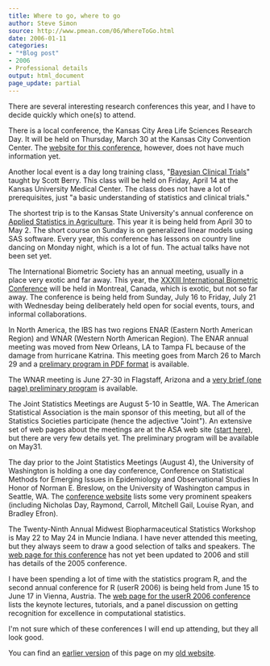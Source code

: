 ```yaml
---
title: Where to go, where to go
author: Steve Simon
source: http://www.pmean.com/06/WhereToGo.html
date: 2006-01-11
categories:
- "*Blog post"
- 2006
- Professional details
output: html_document
page_update: partial
---
```


There are several interesting research conferences this year, and I have
to decide quickly which one(s) to attend.

There is a local conference, the Kansas City Area Life Sciences Research
Day. It will be held on Thursday, March 30 at the Kansas City Convention
Center. The [website for this
conference](http://www.kclifesciencesday.org/index.htm), however, does
not have much information yet.

Another local event is a day long training class, "[Bayesian Clinical
Trials](http://www.amstat.org/education/learnstat/bct.cfm)" taught by
Scott Berry. This class will be held on Friday, April 14 at the Kansas
University Medical Center. The class does not have a lot of
prerequisites, just "a basic understanding of statistics and clinical
trials."

The shortest trip is to the Kansas State University's annual conference
on [Applied Statistics in
Agriculture](http://www.k-state.edu/stats/agstat.conference/). This year
it is being held from April 30 to May 2. The short course on Sunday is
on generalized linear models using SAS software. Every year, this
conference has lessons on country line dancing on Monday night, which is
a lot of fun. The actual talks have not been set yet.

The International Biometric Society has an annual meeting, usually in a
place very exotic and far away. This year, the [XXXIII International
Biometric Conference](http://www.ibc2006.org/e/01-home_e.shtml) will be
held in Montreal, Canada, which is exotic, but not so far away. The
conference is being held from Sunday, July 16 to Friday, July 21 with
Wednesday being deliberately held open for social events, tours, and
informal collaborations.

In North America, the IBS has two regions ENAR (Eastern North American
Region) and WNAR (Western North American Region). The ENAR annual
meeting was moved from New Orleans, LA to Tampa FL because of the damage
from hurricane Katrina. This meeting goes from March 26 to March 29 and
a [prelimary program in PDF
format](http://www.enar.org/2006_prelim_program.pdf) is available.

The WNAR meeting is June 27-30 in Flagstaff, Arizona and a [very brief
(one page) preliminary
program](http://www.wnar.org/Meetings/WNAR%202006/WNAR_IMS_06_RevD_final.pdf)
is available.

The Joint Statistics Meetings are August 5-10 in Seattle, WA. The
American Statistical Association is the main sponsor of this meeting,
but all of the Statistics Societies participate (hence the adjective
"Joint"). An extensive set of web pages about the meetings are at the
ASA web site ([start
here](http://www.amstat.org/meetings/jsm/2006/index.cfm)), but there are
very few details yet. The preliminary program will be available on
May31.

The day prior to the Joint Statistics Meetings (August 4), the
University of Washington is holding a one day conference, Conference on
Statistical Methods for Emerging Issues in Epidemiology and
Observational Studies In Honor of Norman E. Breslow, on the University
of Washington campus in Seattle, WA. The [conference
website](http://www.biostat.washington.edu/breslow-conference-2006/index.html)
lists some very prominent speakers (including Nicholas Day, Raymond,
Carroll, Mitchell Gail, Louise Ryan, and Bradley Efron).

The Twenty-Ninth Annual Midwest Biopharmaceutical Statistics Workshop is
May 22 to May 24 in Muncie Indiana. I have never attended this meeting,
but they always seem to draw a good selection of talks and speakers. The
[web page for this conference](http://www.mbswonline.com/) has not yet
been updated to 2006 and still has details of the 2005 conference.

I have been spending a lot of time with the statistics program R, and
the second annual conference for R (userR 2006) is being held from June
15 to June 17 in Vienna, Austria. The [web page for the userR 2006
conference](http://www.r-project.org/useR-2006/Tutorials/index.html)
lists the keynote lectures, tutorials, and a panel discussion on getting
recognition for excellence in computational statistics.

I'm not sure which of these conferences I will end up attending, but
they all look good.

You can find an [earlier version][sim1] of this page on my [old website][sim2].

[sim1]: http://www.pmean.com/06/WhereToGo.html
[sim2]: http://www.pmean.com